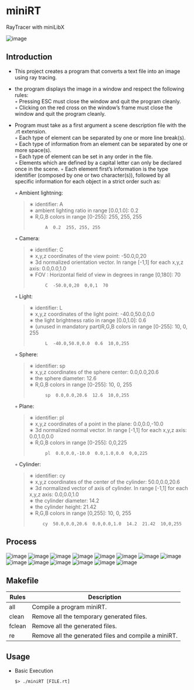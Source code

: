 # miniRT
  RayTracer with miniLibX
 
  <img alt="image" src="https://github.com/leebo155/minirt/blob/master/img/miniRT.jpg">
  
## Introduction
* This project creates a program that converts a text file into an image using ray tracing.
* the program displays the image in a window and respect the following rules:   
  ◦ Pressing ESC must close the window and quit the program cleanly.   
  ◦ Clicking on the red cross on the window’s frame must close the window and quit the program cleanly.   
* Program must take as a first argument a scene description file with the .rt extension.   
  ◦ Each type of element can be separated by one or more line break(s).   
  ◦ Each type of information from an element can be separated by one or more space(s).   
  ◦ Each type of element can be set in any order in the file.   
  ◦ Elements which are defined by a capital letter can only be declared once in the scene.
  ◦ Each element first’s information is the type identifier (composed by one or two character(s)), followed by all specific information for each object in a strict order such as:
     
  ◦ Ambient lightning:   
     > ∗ identifier: A   
     > ∗ ambient lighting ratio in range [0.0,1.0]: 0.2   
     > ∗ R,G,B colors in range [0-255]: 255, 255, 255
     > ```shall
     >       A  0.2  255, 255, 255
     > ```
  ◦ Camera:   
     > ∗ identifier: C   
     > ∗ x,y,z coordinates of the view point: -50.0,0,20   
     > ∗ 3d normalized orientation vector. In range [-1,1] for each x,y,z axis: 0.0,0.0,1.0   
     > ∗ FOV : Horizontal field of view in degrees in range [0,180]: 70
     > ```shell
     >       C  -50.0,0,20  0,0,1  70
     > ```
  ◦ Light:   
     > ∗ identifier: L   
     > ∗ x,y,z coordinates of the light point: -40.0,50.0,0.0   
     > ∗ the light brightness ratio in range [0.0,1.0]: 0.6   
     > ∗ (unused in mandatory part)R,G,B colors in range [0-255]: 10, 0, 255
     > ```shell
     >       L  -40.0,50.0,0.0  0.6  10,0,255
     > ```
  ◦ Sphere:   
     > ∗ identifier: sp   
     > ∗ x,y,z coordinates of the sphere center: 0.0,0.0,20.6   
     > ∗ the sphere diameter: 12.6   
     > ∗ R,G,B colors in range [0-255]: 10, 0, 255
     > ```shell
     >       sp  0.0,0.0,20.6  12.6  10,0,255
     > ```
  ◦ Plane:   
     > ∗ identifier: pl   
     > ∗ x,y,z coordinates of a point in the plane: 0.0,0.0,-10.0   
     > ∗ 3d normalized normal vector. In range [-1,1] for each x,y,z axis: 0.0,1.0,0.0   
     > ∗ R,G,B colors in range [0-255]: 0,0,225   
     > ```shell
     >       pl  0.0,0.0,-10.0  0.0,1.0,0.0  0,0,225
     >```
  ◦ Cylinder:   
     > ∗ identifier: cy   
     > ∗ x,y,z coordinates of the center of the cylinder: 50.0,0.0,20.6   
     > ∗ 3d normalized vector of axis of cylinder. In range [-1,1] for each x,y,z axis: 0.0,0.0,1.0   
     > ∗ the cylinder diameter: 14.2   
     > ∗ the cylinder height: 21.42   
     > ∗ R,G,B colors in range [0,255]: 10, 0, 255     
     > ```shall
     >      cy  50.0,0.0,20.6  0.0,0.0,1.0  14.2  21.42  10,0,255
     > ```

## Process
  <img alt="image" src="https://github.com/leebo155/minirt/blob/master/img/miniRT1.jpg">
  <img alt="image" src="https://github.com/leebo155/minirt/blob/master/img/miniRT2.jpg">
  <img alt="image" src="https://github.com/leebo155/minirt/blob/master/img/miniRT3.jpg">
  <img alt="image" src="https://github.com/leebo155/minirt/blob/master/img/miniRT4.jpg">
  <img alt="image" src="https://github.com/leebo155/minirt/blob/master/img/miniRT5.jpg">
  <img alt="image" src="https://github.com/leebo155/minirt/blob/master/img/miniRT6.jpg">
  <img alt="image" src="https://github.com/leebo155/minirt/blob/master/img/miniRT7.jpg">
  <img alt="image" src="https://github.com/leebo155/minirt/blob/master/img/miniRT8.jpg">
  <img alt="image" src="https://github.com/leebo155/minirt/blob/master/img/miniRT9.jpg">
  <img alt="image" src="https://github.com/leebo155/minirt/blob/master/img/miniRT10.jpg">
  <img alt="image" src="https://github.com/leebo155/minirt/blob/master/img/miniRT11.jpg">
  <img alt="image" src="https://github.com/leebo155/minirt/blob/master/img/miniRT12.jpg">
  <img alt="image" src="https://github.com/leebo155/minirt/blob/master/img/miniRT13.jpg">
  <img alt="image" src="https://github.com/leebo155/minirt/blob/master/img/miniRT_flow.jpg">

## Makefile

| Rules | Description |
| ----- | ----------- |
| all | Compile a program miniRT. |
| clean | Remove all the temporary generated files. |
| fclean | Remove all the generated files. |
| re | Remove all the generated files and compile a miniRT. |

## Usage

* Basic Execution
  ```shall
  $> ./miniRT [FILE.rt]
  ```
